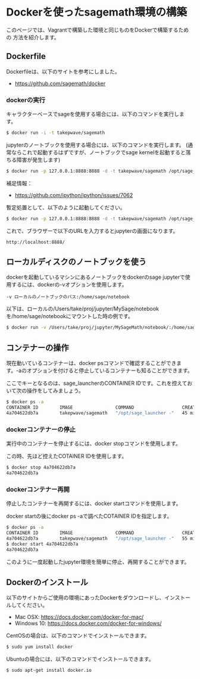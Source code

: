 # Dockerを使ったsagemath環境の構築

このページでは、Vagrantで構築した環境と同じものをDockerで構築するための
方法を紹介します。

## Dockerfile
Dockerfileは、以下のサイトを参考にしました。

- https://github.com/sagemath/docker

### dockerの実行
キャラクターベースでsageを使用する場合には、以下のコマンドを実行します。
```bash
$ docker run -i -t takepwave/sagemath
```

jupyterのノートブックを使用する場合には、以下のコマンドを実行します。
(通常ならこれで起動するはずですが、ノートブックでsage kernelを起動すると落ちる障害が発生します)

```bash
$ docker run -p 127.0.0.1:8888:8888 -d -t takepwave/sagemath /opt/sage_launcher --notebook=ipython --ip='*' --port=8888
```

補足情報：
- https://github.com/ipython/ipython/issues/7062

暫定処置として、以下のように起動してください。
```bash
$ docker run -p 127.0.0.1:8888:8888 -d -t takepwave/sagemath /opt/sage_launcher -sh -c "ipython notebook --no-browser --ip='0.0.0.0' --port=8888"
```

これで、ブラウザーで以下のURLを入力するとjupyterの画面になります。
```
http://localhost:8888/
```

## ローカルディスクのノートブックを使う
dockerを起動しているマシンにあるノートブックをdockerのsage jupyterで使用するには、dockerの-vオプションを使用します。

```
-v ローカルのノートブックのパス:/home/sage/notebook
```

以下は、ローカルの/Users/take/proj/jupyter/MySage/notebookを/home/sage/notebookにマウントした時の例です。

```bash
$ docker run -v /Users/take/proj/jupyter/MySageMath/notebook/:/home/sage/notebook -p 127.0.0.1:8888:8888 -d -t takepwave/sagemath /opt/sage_launcher -sh -c "ipython notebook --no-browser --ip='0.0.0.0' --port=8888"
```

## コンテナーの操作
現在動いているコンテナーは、docker psコマンドで確認することができます。-aのオプションを付けると停止しているコンテナーも知ることができます。

ここでキーとなるのは、sage_launcherのCONTAINER IDです。これを控えておいて次の操作をしてみましょう。

```bash
$ docker ps -a
CONTAINER ID        IMAGE                COMMAND                  CREATED             STATUS              PORTS                      NAMES
4a704622db7a        takepwave/sagemath   "/opt/sage_launcher -"   45 minutes ago      Up 45 minutes       127.0.0.1:8888->8888/tcp   berserk_stonebraker
```

### dockerコンテナーの停止
実行中のコンテナーを停止するには、docker stopコマンドを使用します。

この時、先ほど控えたCOTAINER IDを使用します。

```bash
$ docker stop 4a704622db7a
4a704622db7a
```

### dockerコンテナー再開
停止したコンテナーを再開するには、docker startコマンドを使用します。

docker startの後にdocker ps -aで調べたCOTAINER IDを指定します。

```bash
$ docker ps -a
CONTAINER ID        IMAGE                COMMAND                  CREATED             STATUS                       PORTS               NAMES
4a704622db7a        takepwave/sagemath   "/opt/sage_launcher -"   55 minutes ago      Exited (137) 2 minutes ago 
$ docker start 4a704622db7a
4a704622db7a
```

このように一度起動したjupyter環境を簡単に停止、再開することができます。

## Dockerのインストール
以下のサイトからご使用の環境にあったDockerをダウンロードし、インストールしてください。

- Mac OSX: https://docs.docker.com/docker-for-mac/
- Windows 10: https://docs.docker.com/docker-for-windows/

CentOSの場合は、以下のコマンドでインストールできます。
```bash
$ sudo yum install docker
```

Ubuntuの場合には、以下のコマンドでインストールできます。
```bash
$ sudo apt-get install docker.io
```
